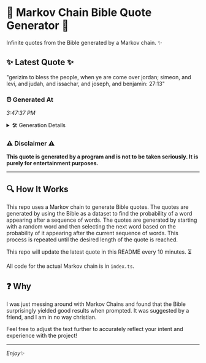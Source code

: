 # 📖 Markov Chain Bible Quote Generator 📖

Infinite quotes from the Bible generated by a Markov chain. ✨

## ✨ Latest Quote ✨
"gerizim to bless the people, when ye are come over jordan; simeon, and levi, and judah, and issachar, and joseph, and benjamin: 27:13"

### ⏰ Generated At
*3:47:37 PM*

<details>
    <summary>🛠️ Generation Details</summary>
    <p>
        <strong>🌱 Seed:</strong> gerizim<br>
        <strong>🔄 Iterations:</strong> 22<br>
        <strong>📜 Context History:</strong><br>[ gerizim ]: to<br>[ gerizim, to ]: bless<br>[ gerizim, to, bless ]: the<br>[ gerizim, to, bless, the ]: people,<br>[ gerizim, to, bless, the, people, ]: when<br>[ gerizim, to, bless, the, people,, when ]: ye<br>[ to, bless, the, people,, when, ye ]: are<br>[ bless, the, people,, when, ye, are ]: come<br>[ the, people,, when, ye, are, come ]: over<br>[ people,, when, ye, are, come, over ]: jordan;<br>[ when, ye, are, come, over, jordan; ]: simeon,<br>[ ye, are, come, over, jordan;, simeon, ]: and<br>[ are, come, over, jordan;, simeon,, and ]: levi,<br>[ come, over, jordan;, simeon,, and, levi, ]: and<br>[ over, jordan;, simeon,, and, levi,, and ]: judah,<br>[ jordan;, simeon,, and, levi,, and, judah, ]: and<br>[ simeon,, and, levi,, and, judah,, and ]: issachar,<br>[ and, levi,, and, judah,, and, issachar, ]: and<br>[ levi,, and, judah,, and, issachar,, and ]: joseph,<br>[ and, judah,, and, issachar,, and, joseph, ]: and<br>[ judah,, and, issachar,, and, joseph,, and ]: benjamin:<br>[ and, issachar,, and, joseph,, and, benjamin: ]: 27:13<br>
    </p>
</details>

### ⚠️ Disclaimer ⚠️
**This quote is generated by a program and is not to be taken seriously. It is purely for entertainment purposes.**

---

## 🔍 How It Works

This repo uses a Markov chain to generate Bible quotes. The quotes are generated by using the Bible as a dataset to find the probability of a word appearing after a sequence of words. The quotes are generated by starting with a random word and then selecting the next word based on the probability of it appearing after the current sequence of words. This process is repeated until the desired length of the quote is reached.

This repo will update the latest quote in this README every 10 minutes. ⏳

All code for the actual Markov chain is in `index.ts`.

## ❓ Why

I was just messing around with Markov Chains and found that the Bible surprisingly yielded good results when prompted. 
It was suggested by a friend, and I am in no way christian.

Feel free to adjust the text further to accurately reflect your intent and experience with the project!

---

*Enjoy*✨
